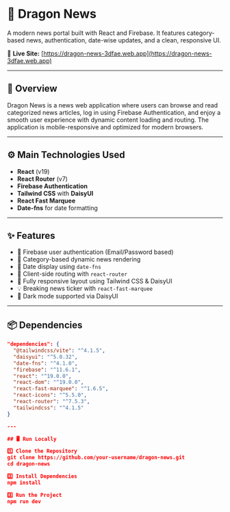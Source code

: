 # 🐉 Dragon News

A modern news portal built with React and Firebase. It features category-based news, authentication, date-wise updates, and a clean, responsive UI.


🔗 **Live Site:** [https://dragon-news-3dfae.web.app](https://dragon-news-3dfae.web.app)

---

## 🧾 Overview

Dragon News is a news web application where users can browse and read categorized news articles, log in using Firebase Authentication, and enjoy a smooth user experience with dynamic content loading and routing. The application is mobile-responsive and optimized for modern browsers.

---

## ⚙️ Main Technologies Used

- **React** (v19)
- **React Router** (v7)
- **Firebase Authentication**
- **Tailwind CSS** with **DaisyUI**
- **React Fast Marquee**
- **Date-fns** for date formatting

---

## ✨ Features

- 🔐 Firebase user authentication (Email/Password based)
- 📰 Category-based dynamic news rendering
- 📆 Date display using `date-fns`
- 🧭 Client-side routing with `react-router`
- 📱 Fully responsive layout using Tailwind CSS & DaisyUI
- 💡 Breaking news ticker with `react-fast-marquee`
- 🌙 Dark mode supported via DaisyUI

---

## 📦 Dependencies

```json
"dependencies": {
  "@tailwindcss/vite": "^4.1.5",
  "daisyui": "^5.0.32",
  "date-fns": "^4.1.0",
  "firebase": "^11.6.1",
  "react": "^19.0.0",
  "react-dom": "^19.0.0",
  "react-fast-marquee": "^1.6.5",
  "react-icons": "^5.5.0",
  "react-router": "^7.5.3",
  "tailwindcss": "^4.1.5"
}

---

## 🖥️ Run Locally

1️⃣ Clone the Repository
git clone https://github.com/your-username/dragon-news.git
cd dragon-news

2️⃣ Install Dependencies
npm install

3️⃣ Run the Project
npm run dev
